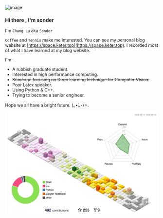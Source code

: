 ![image](https://github.com/AndSonder/AndSonder/assets/55493212/a39678e7-09de-4b07-8bc9-2621d258efd7)

### Hi there , I'm sonder

I'm `Chang Lu` aka `Sonder`  

`Coffee` and `Tennis` make me interested. You can see my personal blog website at [https://space.keter.top](https://space.keter.top). I recorded most of what I have learned at my blog website.

I'm:

- A rubbish graduate student.
- Interested in high performance computing.
- ~~Someone focusing on Deep learning technique for Computer Vision.~~
- Poor Latex speaker.
- Using Python & C++.
- Trying to become a senior engineer.

Hope we all have a bright future. (｡•̀ᴗ-)✧.

 ![](profile-3d-contrib/profile-south-season-animate.svg)
